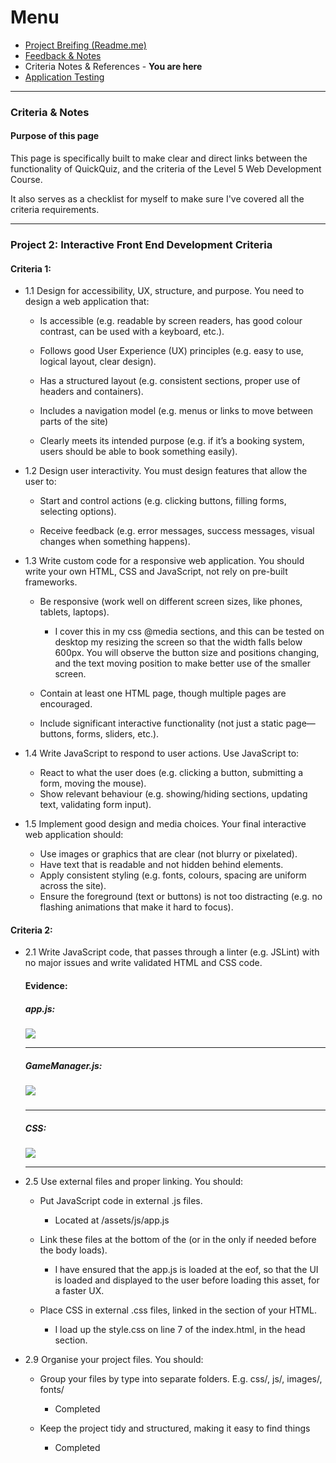 # Menu

- <a href="/Readme.md">Project Breifing (Readme.me)</a>
- <a href="Feedback_Notes.md">Feedback & Notes</a>
- Criteria Notes & References - <b>You are here</b>
- <a href="Documentation/Testing.md">Application Testing</a>
---

### Criteria & Notes 

#### **Purpose of this page**

This page is specifically built to make clear and direct links between the functionality of QuickQuiz, and the criteria of the Level 5 Web Development Course. 

It also serves as a checklist for myself to make sure I've covered all the criteria requirements.

---

### Project 2: Interactive Front End Development Criteria

#### Criteria 1:

- 1.1 Design for accessibility, UX, structure, and purpose. You need to
design a web application that:
    
    - Is accessible (e.g. readable by screen readers, has good colour contrast, can be used with a keyboard, etc.).
    
    - Follows good User Experience (UX) principles (e.g. easy to use, logical layout, clear design).
    
    - Has a structured layout (e.g. consistent sections, proper use of headers and containers).

    - Includes a navigation model (e.g. menus or links to move between parts of the site)

    - Clearly meets its intended purpose (e.g. if it’s a booking system, users should be able to book something easily).

- 1.2 Design user interactivity. You must design features that allow the user to:

    - Start and control actions (e.g. clicking buttons, filling forms, selecting options).

    - Receive feedback (e.g. error messages, success messages, visual changes when something happens).

- 1.3 Write custom code for a responsive web application. You should
write your own HTML, CSS and JavaScript, not rely on pre-built frameworks.

    - Be responsive (work well on different screen sizes, like phones, tablets, laptops).
        - I cover this in my css @media sections, and this can be tested on desktop my resizing the screen so that the width falls below 600px. You will observe the button size and positions changing, and the text moving position to make better use of the smaller screen.

    - Contain at least one HTML page, though multiple pages are encouraged.
    - Include significant interactive functionality (not just a static page—buttons, forms, sliders, etc.).


- 1.4 Write JavaScript to respond to user actions. Use JavaScript to:

    - React to what the user does (e.g. clicking a button, submitting a form, moving the mouse).
    - Show relevant behaviour (e.g. showing/hiding sections, updating text, validating form input).

- 1.5 Implement good design and media choices. Your final interactive
web application should:

    - Use images or graphics that are clear (not blurry or pixelated).
    - Have text that is readable and not hidden behind elements.
    - Apply consistent styling (e.g. fonts, colours, spacing are uniform across the site).
    - Ensure the foreground (text or buttons) is not too distracting (e.g. no flashing animations that make it hard to focus).



#### Criteria 2:

- 2.1 Write JavaScript code, that passes through a linter (e.g. JSLint) with no major issues and write validated HTML and CSS code.

    #### Evidence:

    ##### app.js:

    <img src="img/screenshots/JSLint-app.js.png">

    ----

    ##### GameManager.js:

    <img src="img/screenshots/JSLint-GameManager.png">

    #####
    
    ----

    ##### CSS:

    <img src="img/screenshots/W3C-CSS-Validator-results-for-TextArea-CSS-level-3-SVG-.png">

    ---

- 2.5 Use external files and proper linking. You should:

    - Put JavaScript code in external .js files.
        - Located at /assets/js/app.js

    - Link these files at the bottom of the <body> (or in the <head> only if needed before the body loads).
        - I have ensured that the app.js is loaded at the eof, so that the UI is loaded and displayed to the user before loading this asset, for a faster UX.

    - Place CSS in external .css files, linked in the <head> section of your HTML.
        - I load up the style.css on line 7 of the index.html, in the head section.





- 2.9 Organise your project files. You should:

    - Group your files by type into separate folders. E.g. css/, js/, images/, fonts/
        - Completed

    - Keep the project tidy and structured, making it easy to find things
        - Completed